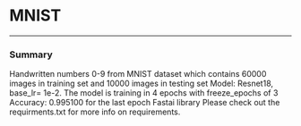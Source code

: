 # MNIST
-----------
### Summary
Handwritten numbers 0-9 from MNIST dataset which contains 60000 images in training set and 10000 images in testing set
Model: Resnet18, base_lr= 1e-2.
The model is training in 4 epochs with freeze_epochs of 3
Accuracy: 0.995100 for the last epoch
Fastai library
Please check out the requirments.txt for more info on requirements.
